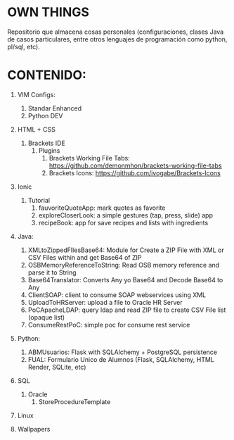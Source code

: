 # OWN THINGS
Repositorio que almacena cosas personales (configuraciones, clases Java de casos particulares, entre otros lenguajes de programación
 como python, pl/sql, etc).


# CONTENIDO:

1. VIM Configs:
   1. Standar Enhanced
   2. Python DEV
2. HTML + CSS
   1. Brackets IDE
      1. Plugins
         1. Brackets Working File Tabs: https://github.com/demonmhon/brackets-working-file-tabs
         2. Brackets Icons: https://github.com/ivogabe/Brackets-Icons
3. Ionic
   1. Tutorial
      1. fauvoriteQuoteApp: mark quotes as favorite
	  2. exploreCloserLook: a simple gestures (tap, press, slide) app
	  3. recipeBook: app for save recipes and lists with ingredients
4. Java:
   1. XMLtoZippedFIlesBase64: Module for Create a ZIP File with XML or CSV Files within and get Base64 of ZIP
   2. OSBMemoryReferenceToString: Read OSB memory reference and parse it to String
   3. Base64Translator: Converts Any yo Base64 and Decode Base64 to Any
   4. ClientSOAP: client to consume SOAP webservices using XML
   5. UploadToHRServer: upload a file to Oracle HR Server
   6. PoCApacheLDAP: query ldap and read ZIP file to create CSV File list (opaque list)
   7. ConsumeRestPoC: simple poc for consume rest service
5. Python:
   1. ABMUsuarios: Flask with SQLAlchemy + PostgreSQL persistence
   2. FUAL: Formulario Unico de Alumnos (Flask, SQLAlchemy, HTML Render, SQLite, etc)
6. SQL
   1. Oracle
      1. StoreProcedureTemplate

7. Linux
8. Wallpapers
